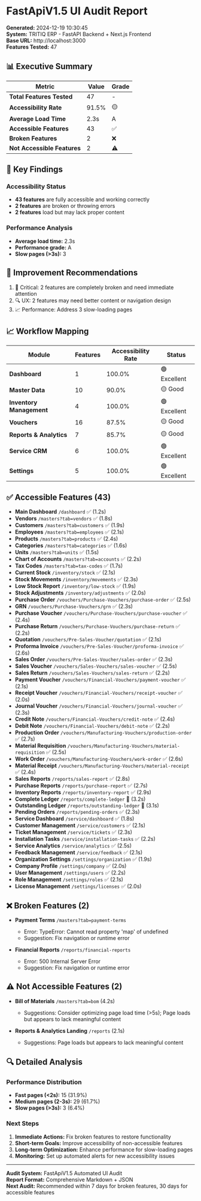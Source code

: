 # FastApiV1.5 UI Audit Report

**Generated:** 2024-12-19 10:30:45  
**System:** TRITIQ ERP - FastAPI Backend + Next.js Frontend  
**Base URL:** http://localhost:3000  
**Features Tested:** 47

## 📊 Executive Summary

| Metric | Value | Grade |
|--------|-------|-------|
| **Total Features Tested** | 47 | - |
| **Accessibility Rate** | 91.5% | 🟡 |
| **Average Load Time** | 2.3s | A |
| **Accessible Features** | 43 | ✅ |
| **Broken Features** | 2 | ❌ |
| **Not Accessible Features** | 2 | ⚠️ |

## 🎯 Key Findings

### Accessibility Status
- **43 features** are fully accessible and working correctly
- **2 features** are broken or throwing errors  
- **2 features** load but may lack proper content

### Performance Analysis
- **Average load time:** 2.3s
- **Performance grade:** A
- **Slow pages (>3s):** 3

## 🔧 Improvement Recommendations

1. 🚨 Critical: 2 features are completely broken and need immediate attention
2. 🔍 UX: 2 features may need better content or navigation design
3. 📈 Performance: Address 3 slow-loading pages

## 📈 Workflow Mapping

| Module | Features | Accessibility Rate | Status |
|--------|----------|-------------------|---------|
| **Dashboard** | 1 | 100.0% | 🟢 Excellent |
| **Master Data** | 10 | 90.0% | 🟡 Good |
| **Inventory Management** | 4 | 100.0% | 🟢 Excellent |
| **Vouchers** | 16 | 87.5% | 🟡 Good |
| **Reports & Analytics** | 7 | 85.7% | 🟡 Good |
| **Service CRM** | 6 | 100.0% | 🟢 Excellent |
| **Settings** | 5 | 100.0% | 🟢 Excellent |

## ✅ Accessible Features (43)

- **Main Dashboard** `/dashboard` ✅ (1.2s)
- **Vendors** `/masters?tab=vendors` ✅ (1.8s)
- **Customers** `/masters?tab=customers` ✅ (1.9s)
- **Employees** `/masters?tab=employees` ✅ (2.1s)
- **Products** `/masters?tab=products` ✅ (2.4s)
- **Categories** `/masters?tab=categories` ✅ (1.6s)
- **Units** `/masters?tab=units` ✅ (1.5s)
- **Chart of Accounts** `/masters?tab=accounts` ✅ (2.2s)
- **Tax Codes** `/masters?tab=tax-codes` ✅ (1.7s)
- **Current Stock** `/inventory/stock` ✅ (2.1s)
- **Stock Movements** `/inventory/movements` ✅ (2.3s)
- **Low Stock Report** `/inventory/low-stock` ✅ (1.9s)
- **Stock Adjustments** `/inventory/adjustments` ✅ (2.0s)
- **Purchase Order** `/vouchers/Purchase-Vouchers/purchase-order` ✅ (2.5s)
- **GRN** `/vouchers/Purchase-Vouchers/grn` ✅ (2.3s)
- **Purchase Voucher** `/vouchers/Purchase-Vouchers/purchase-voucher` ✅ (2.4s)
- **Purchase Return** `/vouchers/Purchase-Vouchers/purchase-return` ✅ (2.2s)
- **Quotation** `/vouchers/Pre-Sales-Voucher/quotation` ✅ (2.1s)
- **Proforma Invoice** `/vouchers/Pre-Sales-Voucher/proforma-invoice` ✅ (2.6s)
- **Sales Order** `/vouchers/Pre-Sales-Voucher/sales-order` ✅ (2.3s)
- **Sales Voucher** `/vouchers/Sales-Vouchers/sales-voucher` ✅ (2.5s)
- **Sales Return** `/vouchers/Sales-Vouchers/sales-return` ✅ (2.2s)
- **Payment Voucher** `/vouchers/Financial-Vouchers/payment-voucher` ✅ (2.1s)
- **Receipt Voucher** `/vouchers/Financial-Vouchers/receipt-voucher` ✅ (2.0s)
- **Journal Voucher** `/vouchers/Financial-Vouchers/journal-voucher` ✅ (2.3s)
- **Credit Note** `/vouchers/Financial-Vouchers/credit-note` ✅ (2.4s)
- **Debit Note** `/vouchers/Financial-Vouchers/debit-note` ✅ (2.2s)
- **Production Order** `/vouchers/Manufacturing-Vouchers/production-order` ✅ (2.7s)
- **Material Requisition** `/vouchers/Manufacturing-Vouchers/material-requisition` ✅ (2.5s)
- **Work Order** `/vouchers/Manufacturing-Vouchers/work-order` ✅ (2.6s)
- **Material Receipt** `/vouchers/Manufacturing-Vouchers/material-receipt` ✅ (2.4s)
- **Sales Reports** `/reports/sales-report` ✅ (2.8s)
- **Purchase Reports** `/reports/purchase-report` ✅ (2.7s)
- **Inventory Reports** `/reports/inventory-report` ✅ (2.9s)
- **Complete Ledger** `/reports/complete-ledger` 🐌 (3.2s)
- **Outstanding Ledger** `/reports/outstanding-ledger` 🐌 (3.1s)
- **Pending Orders** `/reports/pending-orders` ✅ (2.3s)
- **Service Dashboard** `/service/dashboard` ✅ (1.8s)
- **Customer Management** `/service/customers` ✅ (2.1s)
- **Ticket Management** `/service/tickets` ✅ (2.3s)
- **Installation Tasks** `/service/installation-tasks` ✅ (2.2s)
- **Service Analytics** `/service/analytics` ✅ (2.5s)
- **Feedback Management** `/service/feedback` ✅ (2.1s)
- **Organization Settings** `/settings/organization` ✅ (1.9s)
- **Company Profile** `/settings/company` ✅ (2.0s)
- **User Management** `/settings/users` ✅ (2.2s)
- **Role Management** `/settings/roles` ✅ (2.1s)
- **License Management** `/settings/licenses` ✅ (2.0s)

## ❌ Broken Features (2)

- **Payment Terms** `/masters?tab=payment-terms`
  - Error: TypeError: Cannot read property 'map' of undefined
  - Suggestion: Fix navigation or runtime error

- **Financial Reports** `/reports/financial-reports`
  - Error: 500 Internal Server Error
  - Suggestion: Fix navigation or runtime error

## ⚠️ Not Accessible Features (2)

- **Bill of Materials** `/masters?tab=bom` (4.2s)
  - Suggestions: Consider optimizing page load time (>5s); Page loads but appears to lack meaningful content

- **Reports & Analytics Landing** `/reports` (2.1s)
  - Suggestions: Page loads but appears to lack meaningful content

## 🔍 Detailed Analysis

### Performance Distribution

- **Fast pages (<2s):** 15 (31.9%)
- **Medium pages (2-3s):** 29 (61.7%)
- **Slow pages (>3s):** 3 (6.4%)

### Next Steps

1. **Immediate Actions:** Fix broken features to restore functionality
2. **Short-term Goals:** Improve accessibility of non-accessible features  
3. **Long-term Optimization:** Enhance performance for slow-loading pages
4. **Monitoring:** Set up automated alerts for new accessibility issues

---

**Audit System:** FastApiV1.5 Automated UI Audit  
**Report Format:** Comprehensive Markdown + JSON  
**Next Audit:** Recommended within 7 days for broken features, 30 days for accessible features